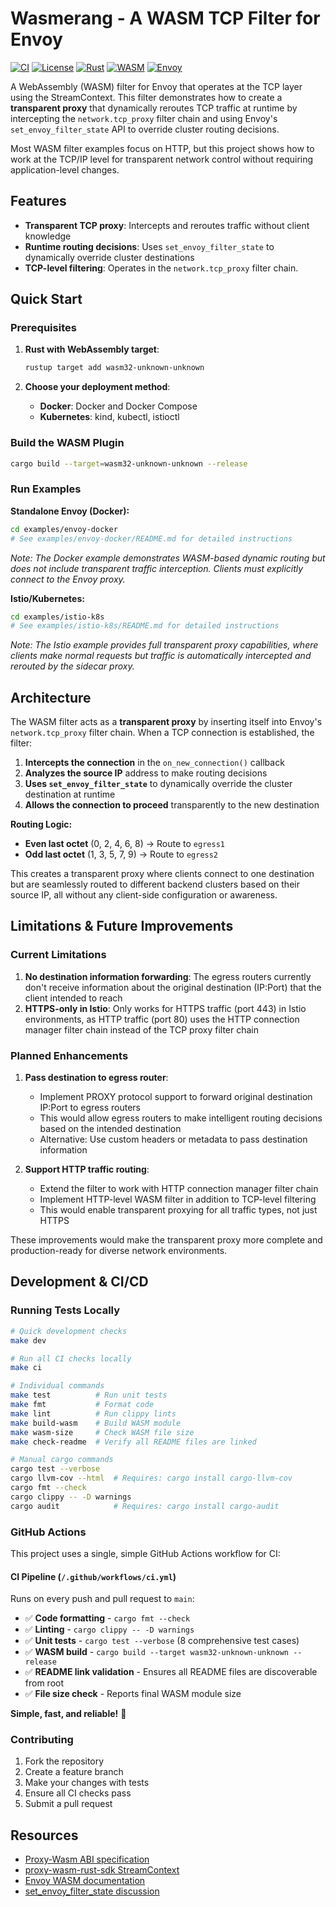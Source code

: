 # Wasmerang - A WASM TCP Filter for Envoy

[![CI](https://github.com/YOUR_USERNAME/wasmerang/workflows/CI/badge.svg)](https://github.com/YOUR_USERNAME/wasmerang/actions/workflows/ci.yml)
[![License](https://img.shields.io/badge/license-MIT-blue.svg)](LICENSE)
[![Rust](https://img.shields.io/badge/rust-stable-orange.svg)](https://www.rust-lang.org/)
[![WASM](https://img.shields.io/badge/target-wasm32--unknown--unknown-green.svg)](https://webassembly.org/)
[![Envoy](https://img.shields.io/badge/envoy-proxy--wasm-purple.svg)](https://www.envoyproxy.io/docs/envoy/latest/intro/arch_overview/advanced/wasm)

A WebAssembly (WASM) filter for Envoy that operates at the TCP layer using the StreamContext. This filter demonstrates how to create a **transparent proxy** that dynamically reroutes TCP traffic at runtime by intercepting the `network.tcp_proxy` filter chain and using Envoy's `set_envoy_filter_state` API to override cluster routing decisions.

Most WASM filter examples focus on HTTP, but this project shows how to work at the TCP/IP level for transparent network control without requiring application-level changes.

## Features

- **Transparent TCP proxy**: Intercepts and reroutes traffic without client knowledge
- **Runtime routing decisions**: Uses `set_envoy_filter_state` to dynamically override cluster destinations
- **TCP-level filtering**: Operates in the `network.tcp_proxy` filter chain.

## Quick Start

### Prerequisites

1. **Rust with WebAssembly target**:

   ```bash
   rustup target add wasm32-unknown-unknown
   ```

2. **Choose your deployment method**:
   - **Docker**: Docker and Docker Compose
   - **Kubernetes**: kind, kubectl, istioctl

### Build the WASM Plugin

```bash
cargo build --target=wasm32-unknown-unknown --release
```

### Run Examples

**Standalone Envoy (Docker):**

```bash
cd examples/envoy-docker
# See examples/envoy-docker/README.md for detailed instructions
```

_Note: The Docker example demonstrates WASM-based dynamic routing but does not include transparent traffic interception. Clients must explicitly connect to the Envoy proxy._

**Istio/Kubernetes:**

```bash
cd examples/istio-k8s
# See examples/istio-k8s/README.md for detailed instructions
```

_Note: The Istio example provides full transparent proxy capabilities, where clients make normal requests but traffic is automatically intercepted and rerouted by the sidecar proxy._

## Architecture

The WASM filter acts as a **transparent proxy** by inserting itself into Envoy's `network.tcp_proxy` filter chain. When a TCP connection is established, the filter:

1. **Intercepts the connection** in the `on_new_connection()` callback
2. **Analyzes the source IP** address to make routing decisions
3. **Uses `set_envoy_filter_state`** to dynamically override the cluster destination at runtime
4. **Allows the connection to proceed** transparently to the new destination

**Routing Logic:**

- **Even last octet** (0, 2, 4, 6, 8) → Route to `egress1`
- **Odd last octet** (1, 3, 5, 7, 9) → Route to `egress2`

This creates a transparent proxy where clients connect to one destination but are seamlessly routed to different backend clusters based on their source IP, all without any client-side configuration or awareness.

## Limitations & Future Improvements

### Current Limitations

1. **No destination information forwarding**: The egress routers currently don't receive information about the original destination (IP:Port) that the client intended to reach
2. **HTTPS-only in Istio**: Only works for HTTPS traffic (port 443) in Istio environments, as HTTP traffic (port 80) uses the HTTP connection manager filter chain instead of the TCP proxy filter chain

### Planned Enhancements

1. **Pass destination to egress router**:

   - Implement PROXY protocol support to forward original destination IP:Port to egress routers
   - This would allow egress routers to make intelligent routing decisions based on the intended destination
   - Alternative: Use custom headers or metadata to pass destination information

2. **Support HTTP traffic routing**:
   - Extend the filter to work with HTTP connection manager filter chain
   - Implement HTTP-level WASM filter in addition to TCP-level filtering
   - This would enable transparent proxying for all traffic types, not just HTTPS

These improvements would make the transparent proxy more complete and production-ready for diverse network environments.

## Development & CI/CD

### Running Tests Locally

```bash
# Quick development checks
make dev

# Run all CI checks locally
make ci

# Individual commands
make test          # Run unit tests
make fmt           # Format code
make lint          # Run clippy lints
make build-wasm    # Build WASM module
make wasm-size     # Check WASM file size
make check-readme  # Verify all README files are linked

# Manual cargo commands
cargo test --verbose
cargo llvm-cov --html  # Requires: cargo install cargo-llvm-cov
cargo fmt --check
cargo clippy -- -D warnings
cargo audit            # Requires: cargo install cargo-audit
```

### GitHub Actions

This project uses a single, simple GitHub Actions workflow for CI:

#### **CI Pipeline** (`/.github/workflows/ci.yml`)

Runs on every push and pull request to `main`:

- ✅ **Code formatting** - `cargo fmt --check`
- ✅ **Linting** - `cargo clippy -- -D warnings`
- ✅ **Unit tests** - `cargo test --verbose` (8 comprehensive test cases)
- ✅ **WASM build** - `cargo build --target wasm32-unknown-unknown --release`
- ✅ **README link validation** - Ensures all README files are discoverable from root
- ✅ **File size check** - Reports final WASM module size

**Simple, fast, and reliable!** 🚀

### Contributing

1. Fork the repository
2. Create a feature branch
3. Make your changes with tests
4. Ensure all CI checks pass
5. Submit a pull request

## Resources

- [Proxy-Wasm ABI specification](https://github.com/proxy-wasm/spec)
- [proxy-wasm-rust-sdk StreamContext](https://github.com/proxy-wasm/proxy-wasm-rust-sdk/blob/main/src/traits.rs#L259)
- [Envoy WASM documentation](https://www.envoyproxy.io/docs/envoy/latest/intro/arch_overview/advanced/wasm)
- [set_envoy_filter_state discussion](https://github.com/envoyproxy/envoy/issues/28128)
